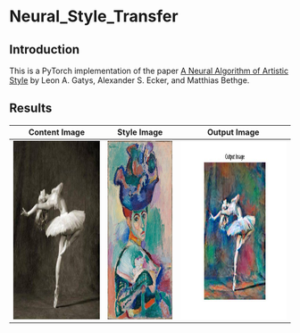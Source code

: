 # Neural_Style_Transfer

## Introduction
This is a PyTorch implementation of the paper [A Neural Algorithm of Artistic Style](https://arxiv.org/abs/1508.06576) by Leon A. Gatys, Alexander S. Ecker, and Matthias Bethge.

## Results
| Content Image | Style Image | Output Image |
| :---: | :---: | :---: |
| <img src="images/dancing.jpg" height="320px"> | <img src="images/matisse.jpg" height="320px"> | <img src="images/output.jpg" height="320px"> |
